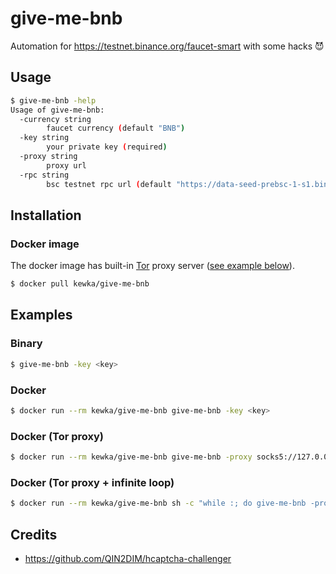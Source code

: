 # give-me-bnb

Automation for https://testnet.binance.org/faucet-smart with some hacks 😈

## Usage

```sh
$ give-me-bnb -help
Usage of give-me-bnb:
  -currency string
        faucet currency (default "BNB")
  -key string
        your private key (required)
  -proxy string
        proxy url
  -rpc string
        bsc testnet rpc url (default "https://data-seed-prebsc-1-s1.binance.org:8545")
```

## Installation

### Docker image

The docker image has built-in [Tor](https://www.torproject.org/) proxy server ([see example below](#docker-tor-proxy)).

```sh
$ docker pull kewka/give-me-bnb
```

## Examples

### Binary

```sh
$ give-me-bnb -key <key>
```

### Docker

```sh
$ docker run --rm kewka/give-me-bnb give-me-bnb -key <key>
```

### Docker (Tor proxy)

```sh
$ docker run --rm kewka/give-me-bnb give-me-bnb -proxy socks5://127.0.0.1:9050 -key <key>
```

### Docker (Tor proxy + infinite loop)

```sh
$ docker run --rm kewka/give-me-bnb sh -c "while :; do give-me-bnb -proxy socks5://127.0.0.1:9050 -key <key>; killall -HUP tor; done"
```

## Credits

- https://github.com/QIN2DIM/hcaptcha-challenger
